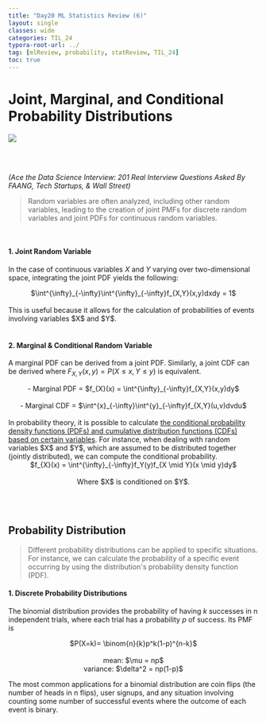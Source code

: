 ```yaml
---
title: "Day20 ML Statistics Review (6)"
layout: single
classes: wide
categories: TIL_24
typora-root-url: ../
tag: [mlReview, probability, statReview, TIL_24]
toc: true 
---
```


# Joint, Marginal, and Conditional Probability Distributions

<img src="/blog/images/2024-06-11-TIL24_Day20/A9990570-544B-43C3-9DA6-DD21B0130C5F_1_105_c.jpeg">

<br><br>

*(Ace the Data Science Interview: 201 Real Interview Questions Asked By FAANG, Tech Startups, & Wall Street)*

> Random variables are often analyzed, including other random variables, leading to the creation of joint PMFs for discrete random variables and joint PDFs for continuous random variables. 

<br>

#### 1. **Joint Random Variable**

In the case of continuous variables $X$ and $Y$ varying over two-dimensional space, integrating the joint PDF yields the following:

<center>
  $\int^{\infty}_{-\infty}\int^{\infty}_{-\infty}f_{X,Y}(x,y)dxdy = 1$
</center>
<br>This is useful because it allows for the calculation of probabilities of events involving variables $X$ and $Y$.<br><br>



#### 2. **Marginal & Conditional Random Variable**

A marginal PDF can be derived from a joint PDF. Similarly, a joint CDF can be derived where $F_{X,Y}(x,y) = P(X \leq x, Y \leq y)$ is equivalent.

<center>
  - Marginal PDF = $f_{X}(x) = \int^{\infty}_{-\infty}f_{X,Y}(x,y)dy$ <br><br>
  - Marginal CDF = $\int^{x}_{-\infty}\int^{y}_{-\infty}f_{X,Y}(u,v)dvdu$
</center>
<br>In probability theory, it is possible to calculate <u>the conditional probability density functions (PDFs) and cumulative distribution functions (CDFs) based on certain variables</u>. For instance, when dealing with random variables $X$ and $Y$, which are assumed to be distributed together (jointly distributed), we can compute the conditional probability. 

<center>
  $f_{X}(x) = \int^{\infty}_{-\infty}f_Y(y)f_{X \mid Y}(x \mid y)dy$ <br><br>
Where $X$ is conditioned on $Y$. 
</center>

<br><br>

## Probability Distribution

> Different probability distributions can be applied to specific situations. For instance, we can calculate the probability of a specific event occurring by using the distribution's probability density function (PDF).

#### 1. Discrete Probability Distributions

The binomial distribution provides the probability of having $k$ successes in n independent trials, where each trial has a probability $p$ of success. Its PMF is

<center>
  $P(X=k)= \binom{n}{k}p^k(1-p)^{n-k}$ <br><br>
  mean: $\mu = np$ <br>
  variance: $\delta^2 = np(1-p)$<br>
</center>

The most common applications for a binomial distribution are coin flips (the number of heads in n flips), user signups, and any situation involving counting some number of successful events where the outcome of each event is binary.





<br><br>

